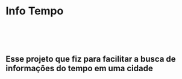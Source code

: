 <h1>Info Tempo</h1>
<br>
<br>
<br>
<h2>Esse projeto que fiz para facilitar a busca de informações do tempo em uma cidade</h2>
